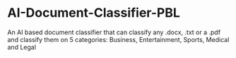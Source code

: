 # AI-Document-Classifier-PBL
An AI based document classifier that can classify any .docx, .txt or a .pdf and classify them on 5 categories: Business, Entertainment, Sports, Medical and Legal
